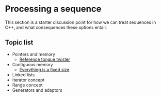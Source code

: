 # Processing a sequence

This section is a starter discussion point for how we can treat sequences in C++, and what consequences these options entail.

## Topic list
- Pointers and memory
    - [Reference tongue twister](Reference-tongue-twister.md)
- Contiguous memory
    - [Everything is a fixed size](Everything-is-a-fixed-size.md)
- Linked lists
- Iterator concept
- Range concept
- Generators and adaptors

